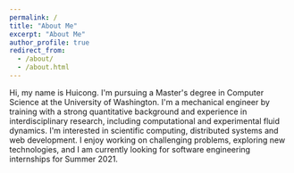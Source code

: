 ```yaml
---
permalink: /
title: "About Me"
excerpt: "About Me"
author_profile: true
redirect_from: 
  - /about/
  - /about.html
---
```


Hi, my name is Huicong. I'm pursuing a Master's degree in Computer Science at the University of Washington. I'm a mechanical engineer by training with a strong quantitative background and experience in interdisciplinary research, including computational and experimental fluid dynamics. I'm interested in scientific computing, distributed systems and web development. I enjoy working on challenging problems, exploring new technologies, and I am currently looking for software engineering internships for Summer 2021.